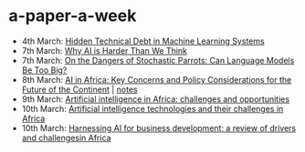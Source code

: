 # a-paper-a-week

- 4th March: [Hidden Technical Debt in Machine Learning Systems](https://papers.neurips.cc/paper/5656-hidden-technical-debt-in-machine-learning-systems.pdf)
- 7th March: [Why AI is Harder Than We Think](https://arxiv.org/abs/2104.12871)
- 7th March: [On the Dangers of Stochastic Parrots: Can Language Models Be Too Big?](https://dl.acm.org/doi/pdf/10.1145/3442188.3445922)
- 8th March: [AI in Africa: Key Concerns and Policy Considerations for the Future of the Continent](https://afripoli.org/ai-in-africa-key-concerns-and-policy-considerations-for-the-future-of-the-continent) | [notes](https://github.com/gigikenneth/a-paper-a-week/blob/main/random%20notes/March/AI%20in%20Africa:%20Key%20Concerns%20and%20Policy%20Considerations%20for%20the%20Future%20of%20the%20Continent.md)
- 9th March: [Artificial intelligence in Africa: challenges and opportunities](https://researchportal.northumbria.ac.uk/ws/portalfiles/portal/31309999/AI_in_Africa_Opportunities_and_Challenges_Paper_68_Manuscript.pdf)
- 10th March: [Artificial intelligence technologies and their challenges in Africa](https://financialmarketsjournal.co.za/artificial-intelligence-technologies-and-their-challenges-in-africa/)
- 10th March: [Harnessing AI for business development: a review of drivers and challengesin Africa](https://www.tandfonline.com/doi/full/10.1080/09537287.2022.2069049)
